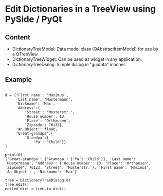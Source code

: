 # Edit Dictionaries in a TreeView using PySide / PyQt
## Content
+ DictionaryTreeModel: Data model class (QAbstractItemModel) for use by a QTreeView.
+ DictionaryTreeWidget: Can be used as widget in any application.
+ DictionaryTreeDialog: Simple dialog in "guidata" manner.

## Example
<pre><code>
d = {'First name': 'Maximus',
     'Last name': 'Mustermann',
     'Nickname': 'Max',
     'Address':{
         'Street': 'Musterstr.',
         'House number': 13,
         'Place': 'Orthausen',
         'Zipcode': 76123},
     'An Object': float,
     'Great-grandpa':{
         'Grandpa':{
             'Pa': 'Child'}}
}

print(d)
{'Great-grandpa': {'Grandpa': {'Pa': 'Child'}}, 'Last name': 'Mustermann', 'Address': {'House number': 13, 'Place': 'Orthausen', 'Zipcode': 76123, 'Street': 'Musterstr.'}, 'First name': 'Maximus', 'An Object': <type 'float'>, 'Nickname': 'Max'}

tree = DictionaryTreeDialog(d)
tree.edit()
edited_dict = tree.to_dict()

</code></pre>
